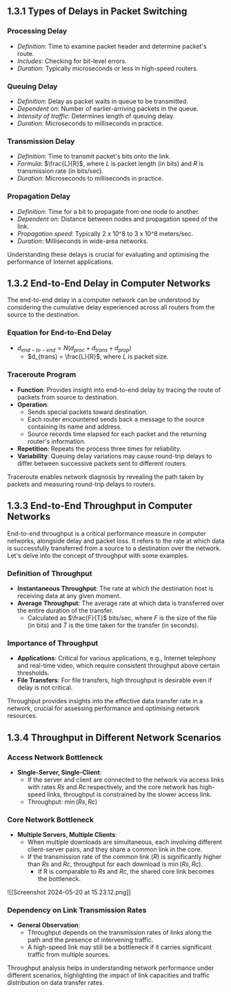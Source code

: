 ## 1.3.1 Types of Delays in Packet Switching
### **Processing Delay**
- *Definition*: Time to examine packet header and determine packet's route.
- *Includes*: Checking for bit-level errors.
- *Duration*: Typically microseconds or less in high-speed routers.
### **Queuing Delay**
- *Definition*: Delay as packet waits in queue to be transmitted.
- *Dependent on*: Number of earlier-arriving packets in the queue.
- *Intensity of traffic*: Determines length of queuing delay.
- *Duration*: Microseconds to milliseconds in practice.
### **Transmission Delay**
- *Definition*: Time to transmit packet's bits onto the link.
- *Formula*: $\frac{L}{R}$, where $L$ is packet length (in bits) and $R$ is transmission rate (in bits/sec).
- *Duration*: Microseconds to milliseconds in practice.
### **Propagation Delay**
- *Definition*: Time for a bit to propagate from one node to another.
- *Dependent on*: Distance between nodes and propagation speed of the link.
- *Propagation speed*: Typically 2 x 10^8 to 3 x 10^8 meters/sec.
- *Duration*: Milliseconds in wide-area networks.

Understanding these delays is crucial for evaluating and optimising the performance of Internet applications.

## 1.3.2 End-to-End Delay in Computer Networks
The end-to-end delay in a computer network can be understood by considering the cumulative delay experienced across all routers from the source to the destination. 
### Equation for End-to-End Delay
- $d_{end-to-end} = N \left( d_{proc} + d_{trans} + d_{prop} \right)$
  - $d_{trans} = \frac{L}{R}$, where $L$ is packet size.
### Traceroute Program
- **Function**: Provides insight into end-to-end delay by tracing the route of packets from source to destination.
- **Operation**:
  - Sends special packets toward destination.
  - Each router encountered sends back a message to the source containing its name and address.
  - Source records time elapsed for each packet and the returning router's information.
- **Repetition**: Repeats the process three times for reliability.
- **Variability**: Queuing delay variations may cause round-trip delays to differ between successive packets sent to different routers.

Traceroute enables network diagnosis by revealing the path taken by packets and measuring round-trip delays to routers.

## 1.3.3 End-to-End Throughput in Computer Networks

End-to-end throughput is a critical performance measure in computer networks, alongside delay and packet loss. It refers to the rate at which data is successfully transferred from a source to a destination over the network. Let's delve into the concept of throughput with some examples.
### Definition of Throughput
- **Instantaneous Throughput**: The rate at which the destination host is receiving data at any given moment.
- **Average Throughput**: The average rate at which data is transferred over the entire duration of the transfer.
  - Calculated as $\frac{F}{T}$ bits/sec, where $F$ is the size of the file (in bits) and $T$ is the time taken for the transfer (in seconds).
### Importance of Throughput
- **Applications**: Critical for various applications, e.g., Internet telephony and real-time video, which require consistent throughput above certain thresholds.
- **File Transfers**: For file transfers, high throughput is desirable even if delay is not critical.

Throughput provides insights into the effective data transfer rate in a network, crucial for assessing performance and optimising network resources.

## 1.3.4 Throughput in Different Network Scenarios
### Access Network Bottleneck
- **Single-Server, Single-Client**:
  - If the server and client are connected to the network via access links with rates $Rs$ and $Rc$ respectively, and the core network has high-speed links, throughput is constrained by the slower access link.
  - Throughput: $\min(Rs, Rc)$
### Core Network Bottleneck
- **Multiple Servers, Multiple Clients**:
  - When multiple downloads are simultaneous, each involving different client-server pairs, and they share a common link in the core.
  - If the transmission rate of the common link ($R$) is significantly higher than $Rs$ and $Rc$, throughput for each download is $\min(Rs, Rc)$.
	  - If R is comparable to $Rs$ and $Rc$, the shared core link becomes the bottleneck.

![[Screenshot 2024-05-20 at 15.23.12.png]]
### Dependency on Link Transmission Rates
- **General Observation**:
  - Throughput depends on the transmission rates of links along the path and the presence of intervening traffic.
  - A high-speed link may still be a bottleneck if it carries significant traffic from multiple sources.

Throughput analysis helps in understanding network performance under different scenarios, highlighting the impact of link capacities and traffic distribution on data transfer rates.